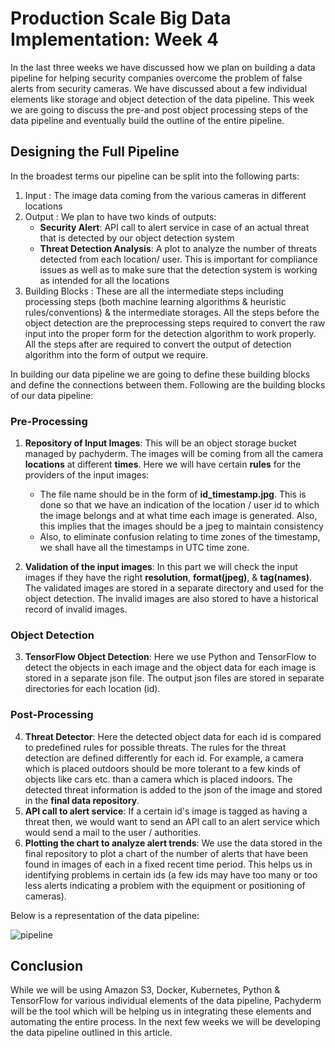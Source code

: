 # Production Scale Big Data Implementation: Week 4

In the last three weeks we have discussed how we plan on building a data pipeline for helping security companies overcome the problem of false alerts from security cameras. We have discussed about a few individual elements like storage and object detection of the data pipeline. This week we are going to discuss the pre-and post object processing steps of the data pipeline and eventually build the outline of the entire pipeline.

## Designing the Full Pipeline

In the broadest terms our pipeline can be split into the following parts:
1. Input : The image data coming from the various cameras in different locations
2. Output : We plan to have two kinds of outputs:
    - **Security Alert**: API call to alert service in case of an actual threat that is detected by our object detection system
    - **Threat Detection Analysis**: A plot to analyze the number of threats detected from each location/ user. This is important for compliance issues as well as to make sure that the detection system is working as intended for all the locations
3. Building Blocks : These are all the intermediate steps including processing steps (both machine learning algorithms & heuristic rules/conventions) & the intermediate storages. All the steps before the object detection are the preprocessing steps required to convert the raw input into the proper form for the detection algorithm to work properly. All the steps after are required to convert the output of detection algorithm into the form of output we require.

In building our data pipeline we are going to define these building blocks and define the connections between them. Following are the building blocks of our data pipeline:
### Pre-Processing
1. **Repository of Input Images**: This will be an object storage bucket managed by pachyderm. The images will be coming from all the camera **locations** at different **times**. Here we will have certain **rules** for the providers of the input images:

    - The file name should be in the form of **id_timestamp.jpg**. This is done so that we have an indication of the location / user id to which the image belongs and at what time each image is generated. Also, this implies that the images should be a jpeg to maintain consistency
    - Also, to eliminate confusion relating to time zones of the timestamp, we shall have all the timestamps in UTC time zone.

2. **Validation of the input images**: In this part we will check the input images if they have the right **resolution**, **format(jpeg)**, & **tag(names)**. The validated images are stored in a separate directory and used for the object detection. The invalid images are also stored to have a historical record of invalid images.

### Object Detection
3. **TensorFlow Object Detection**: Here we use Python and TensorFlow to detect the objects in each image and the object data for each image is stored in a separate json file. The output json files are stored in separate directories for each location (id).

### Post-Processing
4. **Threat Detector**: Here the detected object data for each id is compared to predefined rules for possible threats. The rules for the threat detection are defined differently for each id. For example, a camera which is placed outdoors should be more tolerant to a few kinds of objects like cars etc. than a camera which is placed indoors. The detected threat information is added to the json of the image and stored in the **final data repository**.
5. **API call to alert service**: If a certain id's image is tagged as having a threat then, we would want to send an API call to an alert service which would send a mail to the user / authorities.
6. **Plotting the chart to analyze alert trends**: We use the data stored in the final repository to plot a chart of the number of alerts that have been found in images of each in a fixed recent time period. This helps us in identifying problems in certain ids (a few ids may have too many or too less alerts indicating a problem with the equipment or positioning of cameras).

Below is a representation of the data pipeline:

![pipeline](https://docs.google.com/drawings/d/e/2PACX-1vQN-KSMWbQwsftzff-TP71U0L5twlKThzp0i3IWxbenakpQFLN_g6zI0DrjbfGf_R3vA2biTkA53T3t/pub?w=2417&h=992)

## Conclusion
While we will be using Amazon S3, Docker, Kubernetes, Python & TensorFlow for various individual elements of the data pipeline, Pachyderm will be the tool which will be helping us in integrating these elements and automating the entire process. In the next few weeks we will be developing the data pipeline outlined in this article.



